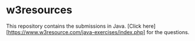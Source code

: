 # w3resources
This repository contains the submissions in Java.
[Click here][https://www.w3resource.com/java-exercises/index.php] for the questions.
